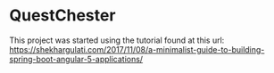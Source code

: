 # QuestChester
This project was started using the tutorial found at this url:
https://shekhargulati.com/2017/11/08/a-minimalist-guide-to-building-spring-boot-angular-5-applications/
